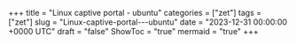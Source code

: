 +++
title = "Linux captive portal - ubuntu"
categories = ["zet"]
tags = ["zet"]
slug = "Linux-captive-portal---ubuntu"
date = "2023-12-31 00:00:00 +0000 UTC"
draft = "false"
ShowToc = "true"
mermaid = "true"
+++

